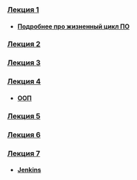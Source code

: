 <h3><a href="javascript:void(0)">Лекция 1</a><br/></h3>

<ul>
<li><h4><a href="http://ru.wikipedia.org/wiki/Devcycle" target="_blank">Подробнее про жизненный цикл ПО</a></h4></li>
</ul>

<h3><a href="https://www.dropbox.com/s/lbx0pm6uoha9sf2/java_01.pdf" target="_blank">Лекция 2</a><br/><h3>

<h3><a href="https://www.dropbox.com/s/892xz1qlarz3zcr/java_02.pdf" target="_blank">Лекция 3</a><br/></h3>

<h3><a href="https://www.dropbox.com/s/ahmqcda6fsrf5ah/java_3.pdf" target="_blank">Лекция 4</a><br/></h3>

<ul>
<li><h4><a href="http://www.smartyit.ru/java/53" target="_blank">ООП</a></h4></li>
</ul>

<h3><a href="https://www.dropbox.com/s/zymb3wty0kjaq1h/java_4.pdf" target="_blank">Лекция 5</a><br/></h3>

<h3><a href="https://www.dropbox.com/s/0uag061ybxckqfz/software_1.pdf" target="_blank">Лекция 6</a><br/></h3>

<h3><a href="javascript:void(0)" target="_blank">Лекция 7</a><br/></h3>
<ul>
<li><h4><a href="http://jeeconf.com/archive/jeeconf-2012/materials/jenkins/" target="_blank">Jenkins</a></h4></li>
</ul>








